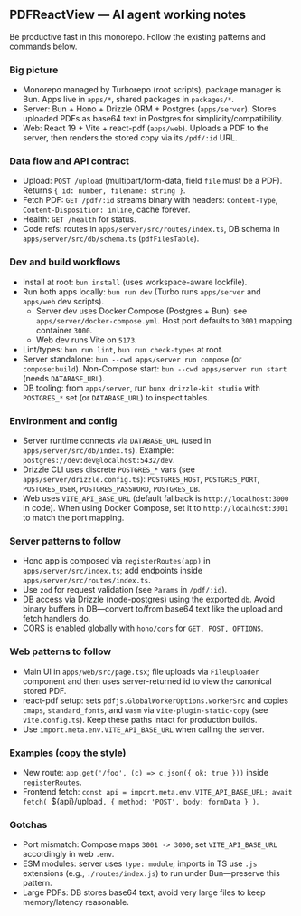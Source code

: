 ## PDFReactView — AI agent working notes

Be productive fast in this monorepo. Follow the existing patterns and commands below.

### Big picture

- Monorepo managed by Turborepo (root scripts), package manager is Bun. Apps live in `apps/*`, shared packages in `packages/*`.
- Server: Bun + Hono + Drizzle ORM + Postgres (`apps/server`). Stores uploaded PDFs as base64 text in Postgres for simplicity/compatibility.
- Web: React 19 + Vite + react-pdf (`apps/web`). Uploads a PDF to the server, then renders the stored copy via its `/pdf/:id` URL.

### Data flow and API contract

- Upload: `POST /upload` (multipart/form-data, field `file` must be a PDF). Returns `{ id: number, filename: string }`.
- Fetch PDF: `GET /pdf/:id` streams binary with headers: `Content-Type`, `Content-Disposition: inline`, cache forever.
- Health: `GET /health` for status.
- Code refs: routes in `apps/server/src/routes/index.ts`, DB schema in `apps/server/src/db/schema.ts` (`pdfFilesTable`).

### Dev and build workflows

- Install at root: `bun install` (uses workspace-aware lockfile).
- Run both apps locally: `bun run dev` (Turbo runs `apps/server` and `apps/web` dev scripts).
    - Server dev uses Docker Compose (Postgres + Bun): see `apps/server/docker-compose.yml`. Host port defaults to `3001` mapping container `3000`.
    - Web dev runs Vite on `5173`.
- Lint/types: `bun run lint`, `bun run check-types` at root.
- Server standalone: `bun --cwd apps/server run compose` (or `compose:build`). Non-Compose start: `bun --cwd apps/server run start` (needs `DATABASE_URL`).
- DB tooling: from `apps/server`, run `bunx drizzle-kit studio` with `POSTGRES_*` set (or `DATABASE_URL`) to inspect tables.

### Environment and config

- Server runtime connects via `DATABASE_URL` (used in `apps/server/src/db/index.ts`). Example: `postgres://dev:dev@localhost:5432/dev`.
- Drizzle CLI uses discrete `POSTGRES_*` vars (see `apps/server/drizzle.config.ts`): `POSTGRES_HOST`, `POSTGRES_PORT`, `POSTGRES_USER`, `POSTGRES_PASSWORD`, `POSTGRES_DB`.
- Web uses `VITE_API_BASE_URL` (default fallback is `http://localhost:3000` in code). When using Docker Compose, set it to `http://localhost:3001` to match the port mapping.

### Server patterns to follow

- Hono app is composed via `registerRoutes(app)` in `apps/server/src/index.ts`; add endpoints inside `apps/server/src/routes/index.ts`.
- Use `zod` for request validation (see `Params` in `/pdf/:id`).
- DB access via Drizzle (node-postgres) using the exported `db`. Avoid binary buffers in DB—convert to/from base64 text like the upload and fetch handlers do.
- CORS is enabled globally with `hono/cors` for `GET, POST, OPTIONS`.

### Web patterns to follow

- Main UI in `apps/web/src/page.tsx`; file uploads via `FileUploader` component and then uses server-returned id to view the canonical stored PDF.
- react-pdf setup: sets `pdfjs.GlobalWorkerOptions.workerSrc` and copies `cmaps`, `standard_fonts`, and `wasm` via `vite-plugin-static-copy` (see `vite.config.ts`). Keep these paths intact for production builds.
- Use `import.meta.env.VITE_API_BASE_URL` when calling the server.

### Examples (copy the style)

- New route: `app.get('/foo', (c) => c.json({ ok: true }))` inside `registerRoutes`.
- Frontend fetch: `const api = import.meta.env.VITE_API_BASE_URL; await fetch(
  `${api}/upload`, { method: 'POST', body: formData }
)`.

### Gotchas

- Port mismatch: Compose maps `3001 -> 3000`; set `VITE_API_BASE_URL` accordingly in web `.env`.
- ESM modules: server uses `type: module`; imports in TS use `.js` extensions (e.g., `./routes/index.js`) to run under Bun—preserve this pattern.
- Large PDFs: DB stores base64 text; avoid very large files to keep memory/latency reasonable.

